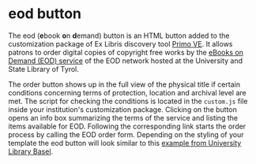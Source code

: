 # eod button
The eod (**e**book **o**n **d**emand) button is an HTML button added to the customization package of Ex Libris discovery tool [Primo VE](https://knowledge.exlibrisgroup.com/Primo/Product_Documentation/020Primo_VE/Primo_VE_(English)/010Getting_Started_with_Primo_VE/005Primo_VE_Overview). It allows patrons to order digital copies of copyright free works by the [eBooks on Demand (EOD) service](https://books2ebooks.eu/) of the EOD network hosted at the University and State Library of Tyrol.

The order button shows up in the full view of the physical title if certain conditions concerning terms of protection, location and archival level are met. The script for checking the conditions is located in the `custom.js` file inside your institution's customization package. Clicking on the button opens an info box summarizing the terms of the service and listing the items available for EOD. Following the corresponding link starts the order process by calling the EOD order form. Depending on the styling of your template the eod button will look similar to this [example from University Library Basel](https://basel.swisscovery.org/permalink/41SLSP_UBS/mmbbsj/alma9957024070105504).

